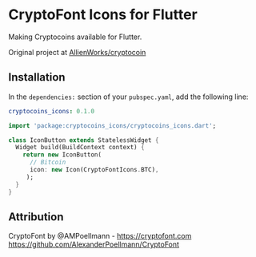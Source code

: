 # CryptoFont Icons for Flutter

Making Cryptocoins available for Flutter.

Original project at [AllienWorks/cryptocoin](https://github.com/AllienWorks/cryptocoins)

## Installation

In the `dependencies:` section of your `pubspec.yaml`, add the following line:

```yaml
cryptocoins_icons: 0.1.0
```

```dart
import 'package:cryptocoins_icons/cryptocoins_icons.dart';

class IconButton extends StatelessWidget {
  Widget build(BuildContext context) {
    return new IconButton(
      // Bitcoin
      icon: new Icon(CryptoFontIcons.BTC),
     );
  }
}
```

## Attribution

CryptoFont by @AMPoellmann - https://cryptofont.com
https://github.com/AlexanderPoellmann/CryptoFont
